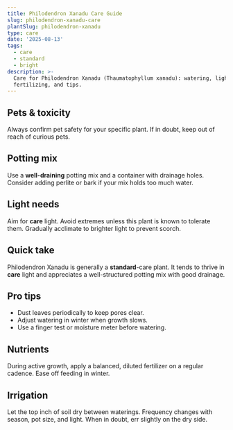```yaml
---
title: Philodendron Xanadu Care Guide
slug: philodendron-xanadu-care
plantSlug: philodendron-xanadu
type: care
date: '2025-08-13'
tags:
  - care
  - standard
  - bright
description: >-
  Care for Philodendron Xanadu (Thaumatophyllum xanadu): watering, light, soil,
  fertilizing, and tips.
---
```

## Pets & toxicity
Always confirm pet safety for your specific plant. If in doubt, keep out of reach of curious pets.

## Potting mix
Use a **well-draining** potting mix and a container with drainage holes. Consider adding perlite or bark if your mix holds too much water.

## Light needs
Aim for **care** light. Avoid extremes unless this plant is known to tolerate them. Gradually acclimate to brighter light to prevent scorch.

## Quick take
Philodendron Xanadu is generally a **standard**-care plant. It tends to thrive in **care** light and appreciates a well-structured potting mix with good drainage.

## Pro tips
- Dust leaves periodically to keep pores clear.
- Adjust watering in winter when growth slows.
- Use a finger test or moisture meter before watering.

## Nutrients
During active growth, apply a balanced, diluted fertilizer on a regular cadence. Ease off feeding in winter.

## Irrigation
Let the top inch of soil dry between waterings. Frequency changes with season, pot size, and light. When in doubt, err slightly on the dry side.
